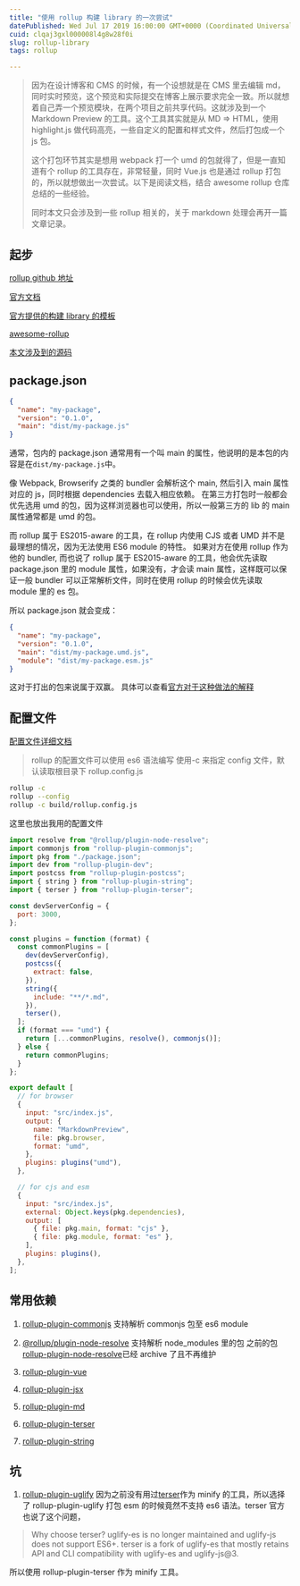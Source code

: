 ```yaml
---
title: "使用 rollup 构建 library 的一次尝试"
datePublished: Wed Jul 17 2019 16:00:00 GMT+0000 (Coordinated Universal Time)
cuid: clqaj3gxl000008l4g8w28f0i
slug: rollup-library
tags: rollup

---
```


> 因为在设计博客和 CMS 的时候，有一个设想就是在 CMS 里去编辑 md，同时实时预览，这个预览和实际提交在博客上展示要求完全一致。所以就想着自己弄一个预览模块，在两个项目之前共享代码。这就涉及到一个 Markdown Preview 的工具。这个工具其实就是从 MD =&gt; HTML，使用 highlight.js 做代码高亮，一些自定义的配置和样式文件，然后打包成一个 js 包。
> 
> 这个打包环节其实是想用 webpack 打一个 umd 的包就得了，但是一直知道有个 rollup 的工具存在，非常轻量，同时 Vue.js 也是通过 rollup 打包的，所以就想做出一次尝试。以下是阅读文档，结合 awesome rollup 仓库总结的一些经验。
> 
> 同时本文只会涉及到一些 rollup 相关的，关于 markdown 处理会再开一篇文章记录。

## 起步

[rollup github 地址](https://github.com/rollup/rollup)

[官方文档](https://rollupjs.org/guide/en/)

[官方提供的构建 library 的模板](https://github.com/rollup/rollup-starter-lib)

[awesome-rollup](https://github.com/rollup/awesome)

[本文涉及到的源码](https://github.com/phshy0607/markdown-preview)

## package.json

```json
{
  "name": "my-package",
  "version": "0.1.0",
  "main": "dist/my-package.js"
}
```

通常，包内的 package.json 通常用有一个叫 main 的属性，他说明的是本包的内容是在`dist/my-package.js`中。

像 Webpack, Browserify 之类的 bundler 会解析这个 main, 然后引入 main 属性对应的 js，同时根据 dependencies 去载入相应依赖。 在第三方打包时一般都会优先选用 umd 的包，因为这样浏览器也可以使用，所以一般第三方的 lib 的 main 属性通常都是 umd 的包。

而 rollup 属于 ES2015-aware 的工具，在 rollup 内使用 CJS 或者 UMD 并不是最理想的情况，因为无法使用 ES6 module 的特性。 如果对方在使用 rollup 作为他的 bundler, 而也说了 rollup 属于 ES2015-aware 的工具，他会优先读取 package.json 里的 module 属性，如果没有，才会读 main 属性，这样既可以保证一般 bundler 可以正常解析文件，同时在使用 rollup 的时候会优先读取 module 里的 es 包。

所以 package.json 就会变成：

```json
{
  "name": "my-package",
  "version": "0.1.0",
  "main": "dist/my-package.umd.js",
  "module": "dist/my-package.esm.js"
}
```

这对于打出的包来说属于双赢。 具体可以查看[官方对于这种做法的解释](https://github.com/rollup/rollup/wiki/pkg.module)

## 配置文件

[配置文件详细文档](https://rollupjs.org/guide/en/#configuration-files)

> rollup 的配置文件可以使用 es6 语法编写 使用-c 来指定 config 文件，默认读取根目录下 rollup.config.js

```bash
rollup -c
rollup --config
rollup -c build/rollup.config.js
```

这里也放出我用的配置文件

```jsx
import resolve from "@rollup/plugin-node-resolve";
import commonjs from "rollup-plugin-commonjs";
import pkg from "./package.json";
import dev from "rollup-plugin-dev";
import postcss from "rollup-plugin-postcss";
import { string } from "rollup-plugin-string";
import { terser } from "rollup-plugin-terser";

const devServerConfig = {
  port: 3000,
};

const plugins = function (format) {
  const commonPlugins = [
    dev(devServerConfig),
    postcss({
      extract: false,
    }),
    string({
      include: "**/*.md",
    }),
    terser(),
  ];
  if (format === "umd") {
    return [...commonPlugins, resolve(), commonjs()];
  } else {
    return commonPlugins;
  }
};

export default [
  // for browser
  {
    input: "src/index.js",
    output: {
      name: "MarkdownPreview",
      file: pkg.browser,
      format: "umd",
    },
    plugins: plugins("umd"),
  },

  // for cjs and esm
  {
    input: "src/index.js",
    external: Object.keys(pkg.dependencies),
    output: [
      { file: pkg.main, format: "cjs" },
      { file: pkg.module, format: "es" },
    ],
    plugins: plugins(),
  },
];
```

## 常用依赖

1. [rollup-plugin-commonjs](https://github.com/rollup/rollup-plugin-commonjs) 支持解析 commonjs 包至 es6 module
    
2. [@rollup/plugin-node-resolve](https://github.com/rollup/plugins/tree/master/packages/node-resolve) 支持解析 node\_modules 里的包 之前的包[rollup-plugin-node-resolve](https://github.com/rollup/rollup-plugin-node-resolve)已经 archive 了且不再维护
    
3. [rollup-plugin-vue](https://github.com/vuejs/rollup-plugin-vue)
    
4. [rollup-plugin-jsx](https://github.com/konsumer/rollup-plugin-jsx)
    
5. [rollup-plugin-md](https://github.com/xiaofuzi/rollup-plugin-md)
    
6. [rollup-plugin-terser](https://github.com/TrySound/rollup-plugin-terser)
    
7. [rollup-plugin-string](https://github.com/TrySound/rollup-plugin-string)
    

## 坑

1. [rollup-plugin-uglify](https://github.com/TrySound/rollup-plugin-uglify) 因为之前没有用过[terser](https://github.com/terser/terser)作为 minify 的工具，所以选择了 rollup-plugin-uglify 打包 esm 的时候竟然不支持 es6 语法。terser 官方也说了这个问题，
    

> Why choose terser? uglify-es is no longer maintained and uglify-js does not support ES6+. terser is a fork of uglify-es that mostly retains API and CLI compatibility with uglify-es and uglify-js@3.

所以使用 rollup-plugin-terser 作为 minify 工具。
